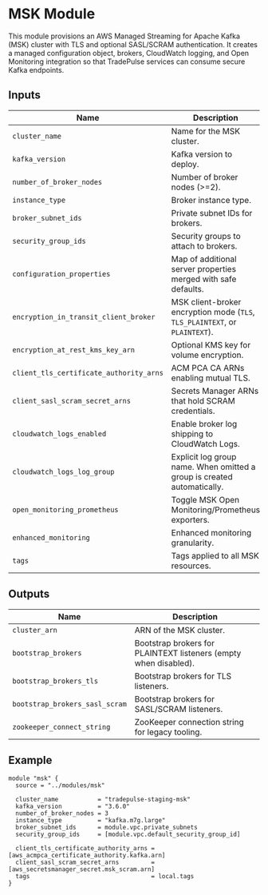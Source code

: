 # MSK Module

This module provisions an AWS Managed Streaming for Apache Kafka (MSK) cluster with TLS and optional SASL/SCRAM authentication. It creates a managed configuration object, brokers, CloudWatch logging, and Open Monitoring integration so that TradePulse services can consume secure Kafka endpoints.

## Inputs

| Name | Description | Type | Default |
| ---- | ----------- | ---- | ------- |
| `cluster_name` | Name for the MSK cluster. | `string` | n/a |
| `kafka_version` | Kafka version to deploy. | `string` | n/a |
| `number_of_broker_nodes` | Number of broker nodes (>=2). | `number` | n/a |
| `instance_type` | Broker instance type. | `string` | n/a |
| `broker_subnet_ids` | Private subnet IDs for brokers. | `list(string)` | n/a |
| `security_group_ids` | Security groups to attach to brokers. | `list(string)` | `[]` |
| `configuration_properties` | Map of additional server properties merged with safe defaults. | `map(string)` | `{}` |
| `encryption_in_transit_client_broker` | MSK client-broker encryption mode (`TLS`, `TLS_PLAINTEXT`, or `PLAINTEXT`). | `string` | `"TLS"` |
| `encryption_at_rest_kms_key_arn` | Optional KMS key for volume encryption. | `string` | `null` |
| `client_tls_certificate_authority_arns` | ACM PCA CA ARNs enabling mutual TLS. | `list(string)` | `[]` |
| `client_sasl_scram_secret_arns` | Secrets Manager ARNs that hold SCRAM credentials. | `list(string)` | `[]` |
| `cloudwatch_logs_enabled` | Enable broker log shipping to CloudWatch Logs. | `bool` | `true` |
| `cloudwatch_logs_log_group` | Explicit log group name. When omitted a group is created automatically. | `string` | `null` |
| `open_monitoring_prometheus` | Toggle MSK Open Monitoring/Prometheus exporters. | `bool` | `true` |
| `enhanced_monitoring` | Enhanced monitoring granularity. | `string` | `"PER_TOPIC_PER_PARTITION"` |
| `tags` | Tags applied to all MSK resources. | `map(string)` | `{}` |

## Outputs

| Name | Description |
| ---- | ----------- |
| `cluster_arn` | ARN of the MSK cluster. |
| `bootstrap_brokers` | Bootstrap brokers for PLAINTEXT listeners (empty when disabled). |
| `bootstrap_brokers_tls` | Bootstrap brokers for TLS listeners. |
| `bootstrap_brokers_sasl_scram` | Bootstrap brokers for SASL/SCRAM listeners. |
| `zookeeper_connect_string` | ZooKeeper connection string for legacy tooling. |

## Example

```hcl
module "msk" {
  source = "../modules/msk"

  cluster_name           = "tradepulse-staging-msk"
  kafka_version          = "3.6.0"
  number_of_broker_nodes = 3
  instance_type          = "kafka.m7g.large"
  broker_subnet_ids      = module.vpc.private_subnets
  security_group_ids     = [module.vpc.default_security_group_id]

  client_tls_certificate_authority_arns = [aws_acmpca_certificate_authority.kafka.arn]
  client_sasl_scram_secret_arns         = [aws_secretsmanager_secret.msk_scram.arn]
  tags                                  = local.tags
}
```
